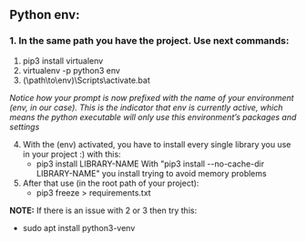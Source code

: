 ## Python env:

### 1. In the same path you have the project. Use next commands: 
1. pip3 install virtualenv
2. virtualenv -p python3 env
3. (\path\to\env)\Scripts\activate.bat

*Notice how your prompt is now prefixed with the name of your environment (env, in our case). This is the indicator that env is currently active, which means the python executable will only use this environment’s packages and settings*

4. With the (env) activated, you have to install every single library you use in your project :) with this:
    - pip3 install LIBRARY-NAME
    With "pip3 install --no-cache-dir LIBRARY-NAME" you install trying to avoid memory problems
5. After that use (in the root path of your project):
    - pip3 freeze > requirements.txt

**NOTE:** If there is an issue with 2 or 3 then try this: 
- sudo apt install python3-venv 

